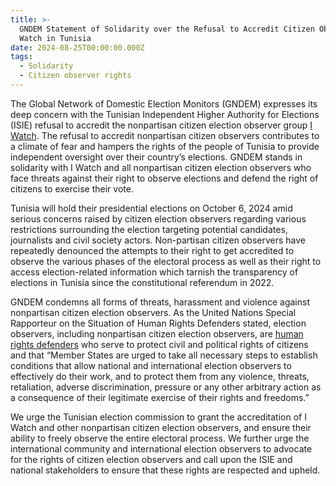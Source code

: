 ```yaml
---
title: >-
  GNDEM Statement of Solidarity over the Refusal to Accredit Citizen Observers I
  Watch in Tunisia
date: 2024-08-25T00:00:00.000Z
tags:
  - Solidarity
  - Citizen observer rights
---
```


The Global Network of Domestic Election Monitors (GNDEM) expresses its deep concern with the Tunisian Independent Higher Authority for Elections (ISIE) refusal to accredit the nonpartisan citizen election observer group [I Watch](https://www.iwatch.tn/ar/). The refusal to accredit nonpartisan citizen observers contributes to a climate of fear and hampers the rights of the people of Tunisia to provide independent oversight over their country’s elections. GNDEM stands in solidarity with I Watch and all nonpartisan citizen election observers who face threats against their right to observe elections and defend the right of citizens to exercise their vote.

Tunisia will hold their presidential elections on October 6, 2024 amid serious concerns raised by citizen election observers regarding various restrictions surrounding the election targeting potential candidates, journalists and civil society actors. Non-partisan citizen observers have repeatedly denounced the attempts to their right to get accredited to observe the various phases of the electoral process as well as their right to access election-related information which tarnish the transparency of elections in Tunisia since the constitutional referendum in 2022.

GNDEM condemns all forms of threats, harassment and violence against nonpartisan citizen election observers. As the United Nations Special Rapporteur on the Situation of Human Rights Defenders stated, election observers, including nonpartisan citizen election observers, are [human rights defenders](https://srdefenders.org/information/the-situation-of-election-observers-as-human-rights-defenders%ef%bf%bc/) who serve to protect civil and political rights of citizens and that “Member States are urged to take all necessary steps to establish conditions that allow national and international election observers to effectively do their work, and to protect them from any violence, threats, retaliation, adverse discrimination, pressure or any other arbitrary action as a consequence of their legitimate exercise of their rights and freedoms.”

We urge the Tunisian election commission to grant the accreditation of I Watch and other nonpartisan citizen election observers, and ensure their ability to freely observe the entire electoral process. We further urge the international community and international election observers to advocate for the rights of citizen election observers and call upon the ISIE and national stakeholders to ensure that these rights are respected and upheld.
